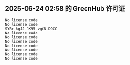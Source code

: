 ## 2025-06-24 02:58 的 GreenHub 许可证
```
No license code
No license code
SYRr-kgJJ-1K95-vgC8-D9CC
No license code
No license code
No license code
No license code
No license code
No license code
No license code
```
